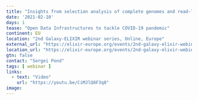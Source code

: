 ```yaml
---
title: "Insights from selection analysis of complete genomes and read-level data"
date: '2021-02-10'
days: 1
tease: "Open Data Infrastructures to tackle COVID-19 pandemic"
continent: EU
location: "2nd Galaxy-ELIXIR webinar series, Online, Europe"
external_url: "https://elixir-europe.org/events/2nd-galaxy-elixir-webinar-series#session4"
location_url: "https://elixir-europe.org/events/2nd-galaxy-elixir-webinar-series"
gtn: false
contact: "Sergei Pond"
tags: [ webinar ]
links:
  - text: "Video"
    url: "https://youtu.be/CiMJlQ8F3q8"
image: 
---
```

